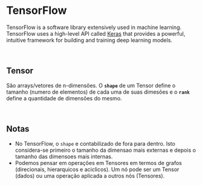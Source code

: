 # TensorFlow
TensorFlow is a software library extensively used in machine learning. TensorFlow uses a high-level API called [Keras](https://www.tensorflow.org/guide/keras) that provides a powerful, intuitive framework for building and training deep learning models.

<br>

## Tensor
São arrays/vetores de n-dimensões. O **`shape`** de um Tensor define o tamanho (numero de elementos) de cada uma de suas dimesões e o **`rank`** define a quantidade de dimensões do mesmo.

<br>

## Notas
+ No TensorFlow, o `shape` e contabilizado de fora para dentro. Isto considera-se primeiro o tamanho da dimensao mais externas e depois o tamanho das dimensoes mais internas.
+ Podemos pensar em operações em Tensores em termos de grafos (direcionais, hierarquicos e aciclicos). Um nó pode ser um Tensor (dados) ou uma operação aplicada a outros nós (Tensores).